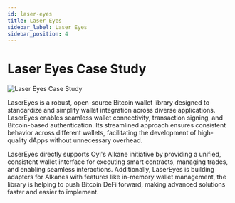 ```yaml
---
id: laser-eyes
title: Laser Eyes
sidebar_label: Laser Eyes
sidebar_position: 4
---
```


# Laser Eyes Case Study

<div style={{ marginTop: '40px', marginBottom: '2rem' }}>
  <img 
    src="/img/lasereyes.png"
    alt="Laser Eyes Case Study"
    style={{
      width: '100%',
      height: '300px',
      objectFit: 'cover',
      borderRadius: '8px'
    }}
  />
</div>

LaserEyes is a robust, open-source Bitcoin wallet library designed to standardize and simplify wallet integration across diverse applications. LaserEyes enables seamless wallet connectivity, transaction signing, and Bitcoin-based authentication. Its streamlined approach ensures consistent behavior across different wallets, facilitating the development of high-quality dApps without unnecessary overhead.

LaserEyes directly supports Oyl's Alkane initiative by providing a unified, consistent wallet interface for executing smart contracts, managing trades, and enabling seamless interactions. Additionally, LaserEyes is building adapters for Alkanes with features like in-memory wallet management, the library is helping to push Bitcoin DeFi forward, making advanced solutions faster and easier to implement.
